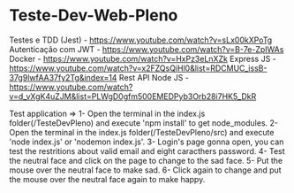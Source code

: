 # Teste-Dev-Web-Pleno

Testes e TDD (Jest) - https://www.youtube.com/watch?v=sLx00kXPoTg
Autenticação com JWT - https://www.youtube.com/watch?v=B-7e-ZpIWAs
Docker - https://www.youtube.com/watch?v=HxPz3eLnXZk
Express JS - https://www.youtube.com/watch?v=x2FZQsQiHl0&list=RDCMUC_issB-37g9lwfAA37fy2Tg&index=14
Rest API Node JS - https://www.youtube.com/watch?v=d_vXgK4uZJM&list=PLWgD0gfm500EMEDPyb3Orb28i7HK5_DkR

Test application =>
1- Open the terminal in the index.js folder(/TesteDevPleno) and execute 'npm install' to get node_modules.
2- Open the terminal in the index.js folder(/TesteDevPleno/src) and execute 'node index.js' or 'nodemon index.js'.
3- Login's page gonna open, you can test the restritions about valid email and eight caracthers password.
4- Test the neutral face and click on the page to change to the sad face.
5- Put the mouse over the neutral face to make sad.
6- Click again to change and put the mouse over the neutral face again to make happy.

